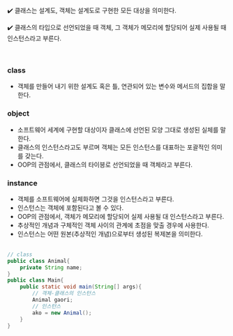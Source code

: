 <aside>
✔️ 클래스는 설계도, 객체는 설계도로 구현한 모든 대상을 의미한다.

✔️ 클래스의 타입으로 선언되었을 때 객체, 그 객체가 메모리에 할당되어 실제 사용될 때 인스턴스라고 부른다.

</aside>
<br />

### class

- 객체를 만들어 내기 위한 설계도 혹은 틀, 연관되어 있는 변수와 메서드의 집합을 말한다.
  <br />

### object

- 소프트웨어 세계에 구현할 대상이자 클래스에 선언된 모양 그대로 생성된 실체를 말한다.
- 클래스의 인스턴스라고도 부르며 객체는 모든 인스턴스를 대표하는 포괄적인 의미를 갖는다.
- OOP의 관점에서, 클래스의 타이븡로 선언되었을 때 객체라고 부른다.
  <br />

### instance

- 객체를 소프트웨어에 실체화하면 그것을 인스턴스라고 부른다.
- 인스턴스는 객체에 포함된다고 볼 수 있다.
- OOP의 관점에서, 객체가 메모리에 할당되어 실제 사용될 대 인스턴스라고 부른다.
- 추상적인 개념과 구체적인 객체 사이의 관계에 초점을 맞출 경우에 사용한다.
- 인스턴스는 어떤 원본(추상적인 개념)으로부터 생성된 복제본을 의미한다.
  <br />
  <br />

```java
// class
public class Animal{
	private String name;
}
public class Main{
	public static void main(String[] args){
		// 객체-클래스의 인스턴스
		Animal gaori;
		// 인스턴스
		ako = new Animal();
	}
}
```
